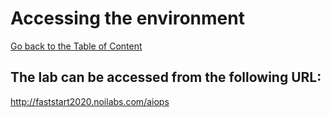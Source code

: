# Accessing the environment

[Go back to the Table of Content](../README.md)

## The lab can be accessed from the following URL:

<a href="http://faststart2020.noilabs.com/aiops" target="_blank">http://faststart2020.noilabs.com/aiops</a>

